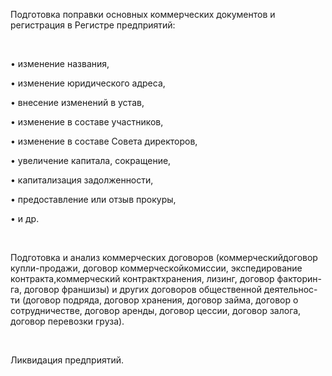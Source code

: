 Подготовка поправки основных коммерческих документов и регистрация в Регистре предприятий:

<br/>

• изменение названия,

• изменение юридического адреса,

• внесение изменений в устав,

• изменение в составе участников,

• изменение в составе Совета директоров,

• увеличение капитала, сокращение,

• капитализация задолженности,

• предоставление или отзыв прокуры,

• и др.

<br/>

Подготовка и анализ коммерческих договоров (коммерческийдоговор купли-продажи, договор коммерческойкомиссии, экспедирование контракта,коммерческий контрактхранения, лизинг, договор факторин-га, договор франшизы) и других договоров общественной деятельнос-ти (договор подряда, договор хранения, договор займа, договор о сотрудничестве, договор аренды, договор цессии, договор залога, договор перевозки груза).

<br/>

Ликвидация предприятий.

